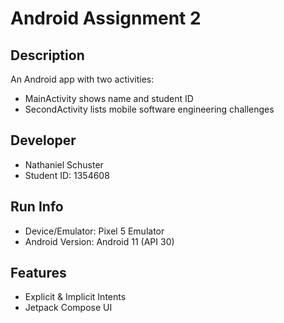 # Android Assignment 2

## Description
An Android app with two activities:
- MainActivity shows name and student ID
- SecondActivity lists mobile software engineering challenges

## Developer
- Nathaniel Schuster
- Student ID: 1354608

## Run Info
- Device/Emulator: Pixel 5 Emulator
- Android Version: Android 11 (API 30)

## Features
- Explicit & Implicit Intents
- Jetpack Compose UI
